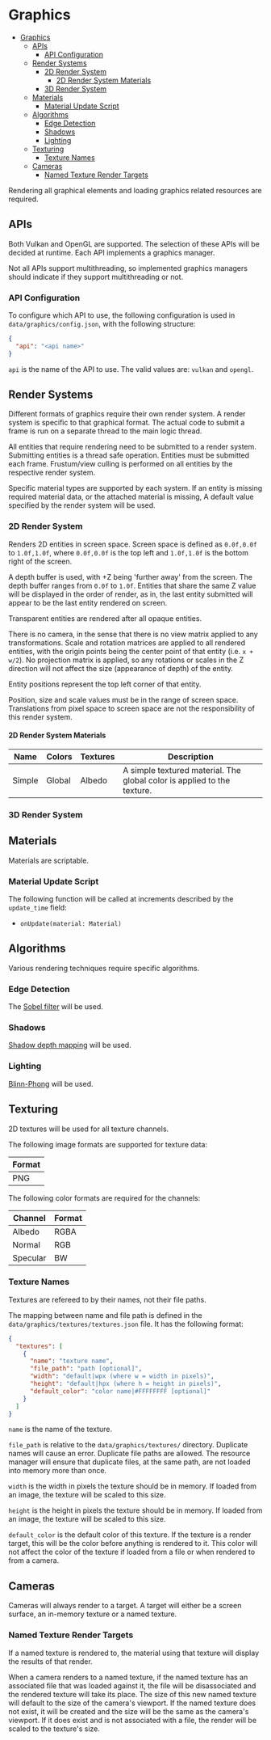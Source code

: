 # Graphics

- [Graphics](#graphics)
  - [APIs](#apis)
    - [API Configuration](#api-configuration)
  - [Render Systems](#render-systems)
    - [2D Render System](#2d-render-system)
      - [2D Render System Materials](#2d-render-system-materials)
    - [3D Render System](#3d-render-system)
  - [Materials](#materials)
    - [Material Update Script](#material-update-script)
  - [Algorithms](#algorithms)
    - [Edge Detection](#edge-detection)
    - [Shadows](#shadows)
    - [Lighting](#lighting)
  - [Texturing](#texturing)
    - [Texture Names](#texture-names)
  - [Cameras](#cameras)
    - [Named Texture Render Targets](#named-texture-render-targets)

Rendering all graphical elements and loading graphics related resources are required.

## APIs

Both Vulkan and OpenGL are supported. The selection of these APIs will be decided at runtime. Each API implements a graphics manager.

Not all APIs support multithreading, so implemented graphics managers should indicate if they support multithreading or not.

### API Configuration

To configure which API to use, the following configuration is used in `data/graphics/config.json`, with the following structure:

```json
{
  "api": "<api name>"
}
```

`api` is the name of the API to use. The valid values are: `vulkan` and `opengl`.

## Render Systems

Different formats of graphics require their own render system. A render system is specific to that graphical format. The actual code to submit a frame is run on a separate thread to the main logic thread.

All entities that require rendering need to be submitted to a render system. Submitting entities is a thread safe operation. Entities must be submitted each frame. Frustum/view culling is performed on all entities by the respective render system.

Specific material types are supported by each system. If an entity is missing required material data, or the attached material is missing, A default value specified by the render system will be used.

### 2D Render System

Renders 2D entities in screen space. Screen space is defined as `0.0f,0.0f` to `1.0f,1.0f`, where `0.0f,0.0f` is the top left and `1.0f,1.0f` is the bottom right of the screen.

A depth buffer is used, with +Z being 'further away' from the screen. The depth buffer ranges from `0.0f` to `1.0f`. Entities that share the same Z value will be displayed in the order of render, as in, the last entity submitted will appear to be the last entity rendered on screen.

Transparent entities are rendered after all opaque entities.

There is no camera, in the sense that there is no view matrix applied to any transformations. Scale and rotation matrices are applied to all rendered entities, with the origin points being the center point of that entity (i.e. `x + w/2`). No projection matrix is applied, so any rotations or scales in the Z direction will not affect the size (appearance of depth) of the entity.

Entity positions represent the top left corner of that entity.

Position, size and scale values must be in the range of screen space. Translations from pixel space to screen space are not the responsibility of this render system.

#### 2D Render System Materials

| Name | Colors | Textures | Description |
| -- | -- | -- | -- |
| Simple | Global | Albedo | A simple textured material. The global color is applied to the texture. |

### 3D Render System

## Materials

Materials are scriptable.

### Material Update Script

The following function will be called at increments described by the `update_time` field:

- `onUpdate(material: Material)`

## Algorithms

Various rendering techniques require specific algorithms.

### Edge Detection

The [Sobel filter](https://en.wikipedia.org/wiki/Sobel_operator) will be used.

### Shadows

[Shadow depth mapping](https://learnopengl.com/Advanced-Lighting/Shadows/Shadow-Mapping) will be used.

### Lighting

[Blinn-Phong](https://en.wikipedia.org/wiki/Blinn%E2%80%93Phong_reflection_model) will be used.

## Texturing

2D textures will be used for all texture channels.

The following image formats are supported for texture data:

| Format |
| --- |
| PNG |

The following color formats are required for the channels:

| Channel | Format |
| --- | --- |
| Albedo | RGBA |
| Normal | RGB |
| Specular | BW |

### Texture Names

Textures are refereed to by their names, not their file paths.

The mapping between name and file path is defined in the `data/graphics/textures/textures.json` file. It has the following format:

```json
{
  "textures": [
    {
      "name": "texture name",
      "file_path": "path [optional]",
      "width": "default|wpx (where w = width in pixels)",
      "height": "default|hpx (where h = height in pixels)",
      "default_color": "color name|#FFFFFFFF [optional]"
    }
  ]
}
```

`name` is the name of the texture.

`file_path` is relative to the `data/graphics/textures/` directory. Duplicate names will cause an error. Duplicate file paths are allowed. The resource manager will ensure that duplicate files, at the same path, are not loaded into memory more than once.

`width` is the width in pixels the texture should be in memory. If loaded from an image, the texture will be scaled to this size.

`height` is the height in pixels the texture should be in memory. If loaded from an image, the texture will be scaled to this size.

`default_color` is the default color of this texture. If the texture is a render target, this will be the color before anything is rendered to it. This color will not affect the color of the texture if loaded from a file or when rendered to from a camera.

## Cameras

Cameras will always render to a target. A target will either be a screen surface, an in-memory texture or a named texture.

### Named Texture Render Targets

If a named texture is rendered to, the material using that texture will display the results of that render.

When a camera renders to a named texture, if the named texture has an associated file that was loaded against it, the file will be disassociated and the rendered texture will take its place. The size of this new named texture will default to the size of the camera's viewport. If the named texture does not exist, it will be created and the size will be the same as the camera's viewport. If it does exist and is not associated with a file, the render will be scaled to the texture's size.
